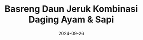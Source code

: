 ---
layout: post
date: "2024-09-26"
title: "Basreng Daun Jeruk Kombinasi Daging Ayam & Sapi"
img_hires: "basreng-daging-pouch.jpg"
img_lowres: "basreng-daging-pouch.jpg"
price: 20000
halalID: ""
pirtID: ""
weight: "150gr"
packaging: "Standing Pouch"
storage: "2 Bulan"
categories: ["basreng"]
variants: ["Pedas", "Original"]
buy:
  whatsapp: "https://wa.me/p/8644073649045494/6285172211985"
  shopee: "https://shopee.co.id/product/19907932/27124660599/"
  gofood: "https://gofood.link/a/PccieRo"
  shopeefood: ""
desc: "Basreng daging daun jeruk kombinasi daging ayam dan sapi kemasan standing pouch."
---